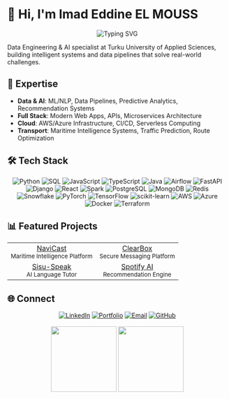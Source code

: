 # 👋 Hi, I'm Imad Eddine EL MOUSS

<div align="center">
  <img src="https://readme-typing-svg.herokuapp.com?font=Inter&weight=500&size=24&pause=1000&color=3584E4&center=true&vCenter=true&random=false&width=600&lines=Data+Engineering+%26+AI+Specialist;Full+Stack+Developer;AWS+Cloud+Architect;NLP+%26+ML+Enthusiast" alt="Typing SVG" />
</div>

Data Engineering & AI specialist at Turku University of Applied Sciences, building intelligent systems and data pipelines that solve real-world challenges.

## 🚀 Expertise

- **Data & AI**: ML/NLP, Data Pipelines, Predictive Analytics, Recommendation Systems
- **Full Stack**: Modern Web Apps, APIs, Microservices Architecture
- **Cloud**: AWS/Azure Infrastructure, CI/CD, Serverless Computing
- **Transport**: Maritime Intelligence Systems, Traffic Prediction, Route Optimization

## 🛠️ Tech Stack

<div align="center">

  <!-- CORE -->
  <img src="https://img.shields.io/badge/Python-3776AB?style=flat-square&logo=python&logoColor=white" alt="Python"/>
  <img src="https://img.shields.io/badge/SQL-4479A1?style=flat-square&logo=postgresql&logoColor=white" alt="SQL"/>
  <img src="https://img.shields.io/badge/JavaScript-333333?style=flat-square&logo=javascript&logoColor=white" alt="JavaScript"/>
  <img src="https://img.shields.io/badge/TypeScript-333333?style=flat-square&logo=typescript&logoColor=white" alt="TypeScript"/>
  <img src="https://img.shields.io/badge/Java-333333?style=flat-square&logo=openjdk&logoColor=white" alt="Java"/>
  
  <!-- FRAMEWORKS & TOOLS -->
  <img src="https://img.shields.io/badge/Airflow-333333?style=flat-square&logo=apache-airflow&logoColor=white" alt="Airflow"/>
  <img src="https://img.shields.io/badge/FastAPI-333333?style=flat-square&logo=fastapi&logoColor=white" alt="FastAPI"/>
  <img src="https://img.shields.io/badge/Django-333333?style=flat-square&logo=django&logoColor=white" alt="Django"/>
  <img src="https://img.shields.io/badge/React-333333?style=flat-square&logo=react&logoColor=white" alt="React"/>
  <img src="https://img.shields.io/badge/Spark-333333?style=flat-square&logo=apache-spark&logoColor=white" alt="Spark"/>
  
  <!-- DATA & STORAGE -->
  <img src="https://img.shields.io/badge/PostgreSQL-333333?style=flat-square&logo=postgresql&logoColor=white" alt="PostgreSQL"/>
  <img src="https://img.shields.io/badge/MongoDB-333333?style=flat-square&logo=mongodb&logoColor=white" alt="MongoDB"/>
  <img src="https://img.shields.io/badge/Redis-333333?style=flat-square&logo=redis&logoColor=white" alt="Redis"/>
  <img src="https://img.shields.io/badge/Snowflake-333333?style=flat-square&logo=snowflake&logoColor=white" alt="Snowflake"/>
  
  <!-- ML/AI -->
  <img src="https://img.shields.io/badge/PyTorch-333333?style=flat-square&logo=pytorch&logoColor=white" alt="PyTorch"/>
  <img src="https://img.shields.io/badge/TensorFlow-333333?style=flat-square&logo=tensorflow&logoColor=white" alt="TensorFlow"/>
  <img src="https://img.shields.io/badge/scikit--learn-333333?style=flat-square&logo=scikit-learn&logoColor=white" alt="scikit-learn"/>
  
  <!-- CLOUD & DEVOPS -->
  <img src="https://img.shields.io/badge/AWS-333333?style=flat-square&logo=amazon-aws&logoColor=white" alt="AWS"/>
  <img src="https://img.shields.io/badge/Azure-333333?style=flat-square&logo=microsoft-azure&logoColor=white" alt="Azure"/>
  <img src="https://img.shields.io/badge/Docker-333333?style=flat-square&logo=docker&logoColor=white" alt="Docker"/>
  <img src="https://img.shields.io/badge/Terraform-333333?style=flat-square&logo=terraform&logoColor=white" alt="Terraform"/>
  
</div>

## 📊 Featured Projects

<table>
  <tr>
    <td align="center"><a href="https://github.com/imaddde867/Maritime-Vessel-Tracking-System">NaviCast</a><br><sub>Maritime Intelligence Platform</sub></td>
    <td align="center"><a href="https://github.com/imaddde867/ClearBox">ClearBox</a><br><sub>Secure Messaging Platform</sub></td>
  </tr>
  <tr>
    <td align="center"><a href="https://github.com/imaddde867/Sisu-speak">Sisu-Speak</a><br><sub>AI Language Tutor</sub></td>
    <td align="center"><a href="https://github.com/imaddde867/unsupervised-learning-ecommerce-analysis">Spotify AI</a><br><sub>Recommendation Engine</sub></td>
  </tr>
</table>

## 🌐 Connect

<div align="center">
  <a href="https://www.linkedin.com/in/imad-eddine-el-mouss-986741262/"><img src="https://img.shields.io/badge/LinkedIn-0A66C2?style=flat-square&logo=linkedin&logoColor=white" alt="LinkedIn"/></a>
  <a href="https://imad-elmouss.com"><img src="https://img.shields.io/badge/Portfolio-333333?style=flat-square&logo=safari&logoColor=white" alt="Portfolio"/></a>
  <a href="mailto:imad.elmouss@example.com"><img src="https://img.shields.io/badge/Email-333333?style=flat-square&logo=gmail&logoColor=white" alt="Email"/></a>
  <a href="https://github.com/imaddde867"><img src="https://img.shields.io/badge/GitHub-181717?style=flat-square&logo=github&logoColor=white" alt="GitHub"/></a>
</div>

<br>
<div align="center">
  <img height="150em" src="https://github-readme-stats.vercel.app/api?username=imaddde867&show_icons=true&theme=default&include_all_commits=true&count_private=true&hide_border=true"/>
  <img height="150em" src="https://github-readme-stats.vercel.app/api/top-langs/?username=imaddde867&layout=compact&langs_count=6&theme=default&hide_border=true"/>
</div>

